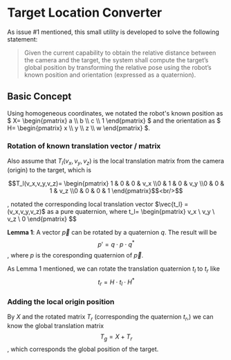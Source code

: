 # Target Location Converter

As issue #1 mentioned, this small utility is developed to solve the following statement:

> Given the current capability to obtain the relative distance between the camera and the target, the system shall compute the target’s global position by transforming the relative pose using the robot’s known position and orientation (expressed as a quaternion).

## Basic Concept

Using homogeneous coordinates, we notated the robot's known position as $`
X= \begin{pmatrix}
a \\
b \\
c \\
1
\end{pmatrix}
`$
and the orientation as $`
H= \begin{pmatrix}
x \\
y \\
z \\
w
\end{pmatrix}
`$. 

### Rotation of known translation vector / matrix
Also assume that $`T_l(v_x,v_y,v_z)`$ is the local translation matrix from the camera (origin) to the target, which is<br/>
```math
T_l(v_x,v_y,v_z)= \begin{pmatrix} 1 & 0 & 0 & v_x \\0 & 1 & 0 & v_y \\0 & 0 & 1 & v_z \\0 & 0 & 0 & 1 \end{pmatrix}$$<br/>
```
, notated the corresponding local translation vector $\vec{t_l} = (v_x,v_y,v_z)$ as a pure quaternion, where
t_l=
\begin{pmatrix}
v_x \\
v_y \\
v_z \\
0
\end{pmatrix}
$$

**Lemma 1**: A vector $\vec{p}$ can be rotated by a quaternion $q$. The result will be
$$
p'= q \cdot p \cdot q^*
$$
, where $p$ is the coresponding quaternion of $\vec{p}$.

As Lemma 1 mentioned, we can rotate the translation quaternion $t_l$ to $t_r$ like
$$
t_r=H \cdot t_l \cdot H^* 
$$

### Adding the local origin position

By $X$ and the rotated matrix $T_r$ (corresponding the quaternion $t_r$,) we can know the global translation matrix
$$
T_g = X + T_r
$$
, which corresponds the global position of the target.